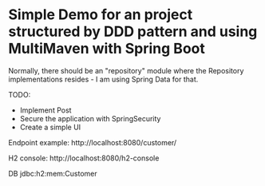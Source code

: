 # Simple Demo for an project structured by DDD pattern and using MultiMaven with Spring Boot

Normally, there should be an "repository" module where the Repository implementations resides - I am using Spring Data for that.

TODO:
- Implement Post
- Secure the application with SpringSecurity
- Create a simple UI

Endpoint example: http://localhost:8080/customer/<UUID>

H2 console: http://localhost:8080/h2-console

DB jdbc:h2:mem:Customer